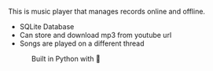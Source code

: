 This is music player that manages records online and offline.
<ul>
<li>SQLite Database</li>
<li>Can store and download mp3 from youtube url</li> 
<li>Songs are played on a different thread</li>
<ul/>

Built in Python with :green_heart: 
